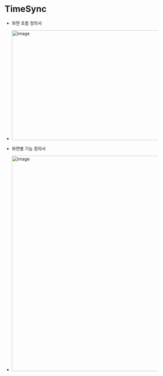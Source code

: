# TimeSync
- 화면 흐름 정의서
- <img width="868" height="360" alt="image" src="https://github.com/user-attachments/assets/b14d26a5-4192-4dec-9671-ffa611728941" />

- 화면별 기능 정의서
- <img width="1110" height="706" alt="image" src="https://github.com/user-attachments/assets/73c61719-7a3b-4d61-9922-953000f5e55e" />
